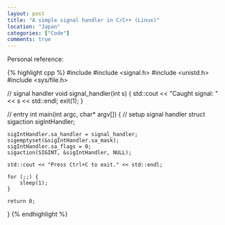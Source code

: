 ```yaml
---
layout: post
title: "A simple signal handler in C/C++ (Linux)"
location: "Japan"
categories: ["Code"]
comments: true
---
```


Personal reference:

{% highlight cpp %}
#include <iostream>
#include <signal.h>
#include <unistd.h>
#include <sys/file.h>

// signal handler
void signal_handler(int s)
{
    std::cout << "Caught signal: " << s << std::endl;
    exit(1);
}

// entry
int main(int argc, char* argv[])
{
    // setup signal handler
    struct sigaction sigIntHandler;

    sigIntHandler.sa_handler = signal_handler;
    sigemptyset(&sigIntHandler.sa_mask);
    sigIntHandler.sa_flags = 0;
    sigaction(SIGINT, &sigIntHandler, NULL);

    std::cout << "Press Ctrl+C to exit." << std::endl;

    for (;;) {
        sleep(1);
    }

    return 0;
}
{% endhighlight %}
